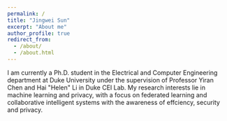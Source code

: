 ```yaml
---
permalink: /
title: "Jingwei Sun"
excerpt: "About me"
author_profile: true
redirect_from: 
  - /about/
  - /about.html
---
```


I am currently a Ph.D. student in the Electrical and Computer Engineering department at Duke University under the supervision of Professor Yiran Chen and Hai "Helen" Li in Duke CEI Lab. My research interests lie in machine learning and privacy, with a focus on federated learning and collaborative intelligent systems with the awareness of effciency, security and privacy.
